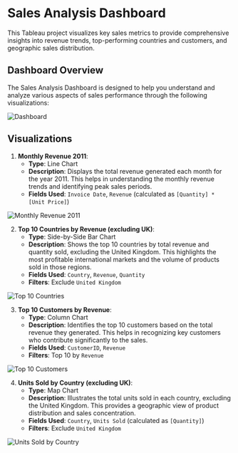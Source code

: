 # Sales Analysis Dashboard

This Tableau project visualizes key sales metrics to provide comprehensive insights into revenue trends, top-performing countries and customers, and geographic sales distribution.

## Dashboard Overview

The Sales Analysis Dashboard is designed to help you understand and analyze various aspects of sales performance through the following visualizations:


![Dashboard](https://github.com/user-attachments/assets/a54defeb-6642-40f2-8040-62c36ef378b4)


## Visualizations

1. **Monthly Revenue 2011**:
   - **Type**: Line Chart
   - **Description**: Displays the total revenue generated each month for the year 2011. This helps in understanding the monthly revenue trends and identifying peak sales periods.
   - **Fields Used**: `Invoice Date`, `Revenue` (calculated as `[Quantity] * [Unit Price]`)


![Monthly Revenue 2011](https://github.com/user-attachments/assets/3a90d602-fd60-4d40-aceb-c8b400a41e41)


2. **Top 10 Countries by Revenue (excluding UK)**:
   - **Type**: Side-by-Side Bar Chart
   - **Description**: Shows the top 10 countries by total revenue and quantity sold, excluding the United Kingdom. This highlights the most profitable international markets and the volume of products sold in those regions.
   - **Fields Used**: `Country`, `Revenue`, `Quantity`
   - **Filters**: Exclude `United Kingdom`


![Top 10 Countries](https://github.com/user-attachments/assets/b9ff3b08-c39a-4028-a93e-9ab552c9c61c)

3. **Top 10 Customers by Revenue**:
   - **Type**: Column Chart
   - **Description**: Identifies the top 10 customers based on the total revenue they generated. This helps in recognizing key customers who contribute significantly to the sales.
   - **Fields Used**: `CustomerID`, `Revenue`
   - **Filters**: Top 10 by `Revenue`

![Top 10 Customers](https://github.com/user-attachments/assets/9a123f98-b9c4-4351-8e0a-5d8cee3d0c2a)


4. **Units Sold by Country (excluding UK)**:
   - **Type**: Map Chart
   - **Description**: Illustrates the total units sold in each country, excluding the United Kingdom. This provides a geographic view of product distribution and sales concentration.
   - **Fields Used**: `Country`, `Units Sold` (calculated as `[Quantity]`)
   - **Filters**: Exclude `United Kingdom`


![Units Sold by Country](https://github.com/user-attachments/assets/1b95f2d0-3ca7-4714-9a5f-de6c68817a19)
